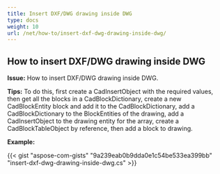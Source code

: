 ```yaml
---
title: Insert DXF/DWG drawing inside DWG
type: docs
weight: 10
url: /net/how-to/insert-dxf-dwg-drawing-inside-dwg/
---
```


## **How to insert DXF/DWG drawing inside DWG**

**Issue:** How to insert DXF/DWG drawing inside DWG.

**Tips:** To do this, first create a CadInsertObject with the required values, then get all the blocks in a CadBlockDictionary, create a new CadBlockEntity block and add it to the CadBlockDictionary, add a CadBlockDictionary to the BlockEntities of the drawing, add a CadInsertObject to the drawing entity for the array, create a CadBlockTableObject by reference, then add a block to drawing.

**Example:**

{{< gist "aspose-com-gists" "9a239eab0b9dda0e1c54be533ea399bb" "insert-dxf-dwg-drawing-inside-dwg.cs" >}}